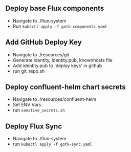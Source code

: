 ## Deploy base Flux components
* Navigate to ./flux-system
* Run `kubectl apply -f gotk-components.yaml`

## Add GitHub Deploy Key
* Navigate to ./resources/git
* Generate identity, identity.pub, knownhosts file
* Add identity.pub to 'deploy keys' in github  
* run git_repo.sh

## Deploy confluent-helm chart secrets
* Navigate to ./resources/confluent-helm
* Set ENV Vars
* run `senstive_secrets.sh`

## Deploy Flux Sync
* Navigate to ./flux-system
* run `kubectl apply -f gotk-sync.yaml`

